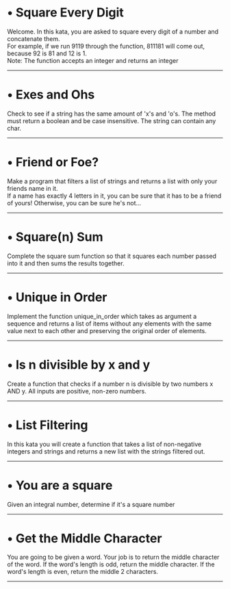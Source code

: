# • Square Every Digit
Welcome. In this kata, you are asked to square every digit of a number and concatenate them. <br/>
For example, if we run 9119 through the function, 811181 will come out, because 92 is 81 and 12 is 1. <br/>
Note: The function accepts an integer and returns an integer
___

# • Exes and Ohs
Check to see if a string has the same amount of 'x's and 'o's. The method must return a boolean and be case insensitive. The string can contain any char.
___

# • Friend or Foe?
Make a program that filters a list of strings and returns a list with only your friends name in it.<br/>
If a name has exactly 4 letters in it, you can be sure that it has to be a friend of yours! Otherwise, you can be sure he's not...
___
# • Square(n) Sum
Complete the square sum function so that it squares each number passed into it and then sums the results together.
___
# • Unique in Order
Implement the function unique_in_order which takes as argument a sequence and returns a list of items without any elements with the same value next to each other and preserving the original order of elements.
___
# • Is n divisible by x and y
Create a function that checks if a number n is divisible by two numbers x AND y. All inputs are positive, non-zero numbers.
___
# • List Filtering
In this kata you will create a function that takes a list of non-negative integers and strings and returns a new list with the strings filtered out.
___
# • You are a square
Given an integral number, determine if it's a square number
___

# • Get the Middle Character
You are going to be given a word. Your job is to return the middle character of the word. If the word's length is odd, return the middle character. If the word's length is even, return the middle 2 characters.
___
